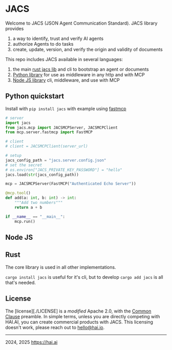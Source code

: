# JACS 

Welcome to JACS (JSON Agent Communication Standard). JACS library provides

  1. a way to identify, trust and verify AI agents
  2. authorize Agents to do tasks
  3. create, update, version, and verify the origin and validity of documents

This repo includes JACS available in several languages:
 
  1. the main [rust jacs lib](./jacs/) and cli to bootstrap an agent or documents 
  2. [Python library](./jacspy/) for use as middleware in any http and with MCP
  3. [Node JS library](./jacsnpm) cli, middleware, and use with MCP

## Python quickstart

Install with `pip install jacs` with example using [fastmcp](https://github.com/jlowin/fastmcp) 

```python
# server
import jacs
from jacs.mcp import JACSMCPServer, JACSMCPClient
from mcp.server.fastmcp import FastMCP 

# client
# client = JACSMCPClient(server_url)

# setup
jacs_config_path = "jacs.server.config.json"
# set the secret
# os.environ["JACS_PRIVATE_KEY_PASSWORD"] = "hello"   
jacs.load(str(jacs_config_path))

mcp = JACSMCPServer(FastMCP("Authenticated Echo Server"))

@mcp.tool()
def add(a: int, b: int) -> int:
    """Add two numbers"""
    return a + b

if __name__ == "__main__":
    mcp.run()

```

## Node JS



## Rust

The core library is used in all other implementations. 

`cargo install jacs` is useful for it's cli, but to develop `cargo add jacs` is all that's needed. 



## License

The [license][./LICENSE] is a *modified* Apache 2.0, with the [Common Clause](https://commonsclause.com/) preamble. 
In simple terms, unless you are directly competing with HAI.AI, you can create commercial products with JACS.
This licensing doesn't work, please reach out to hello@hai.io. 
 
------
2024, 2025 https://hai.ai
